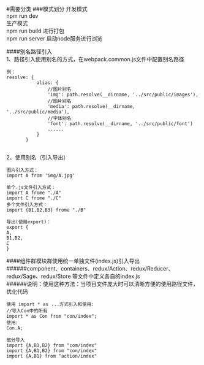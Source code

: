 #需要分类
###模式划分
开发模式  
npm run dev  
生产模式  
npm run build 进行打包  
npm run server 启动node服务进行浏览  

####别名路径引入  
1、路径引入使用别名的方式，在webpack.common.js文件中配置别名路径  
```
例：
resolve: {
           alias: {
               //图片别名
               'img': path.resolve(__dirname, '../src/public/images'),
               //图片别名
               'media': path.resolve(__dirname, '../src/public/media'),
               //字体别名
               'font': path.resolve(__dirname, '../src/public/font')
               ......
           }
       } 
       
 ```  
2、使用别名（引入导出）  
```
图片引入方式：
import A from 'img/A.jpg'  

单个.js文件引入方式：
import A frome "./A" 
import C frome "./C"
多个文件引入方式：
import {B1,B2,B3} frome "./B" 
```  
```
导出(使用export)：
export {
A,
B1,B2,
C
}
```
####组件群模块群使用统一单独文件(index.js)引入导出  
######component、containers、redux/Action、redux/Reducer、redux/Sage、redux/Store
等文件中定义各自的index.js  
######说明：使用这种方法：当项目文件庞大时可以清晰方便的使用路径文件，优化代码
```
使用 import * as ...方式引入和使用:
//导入Con中的所有
import * as Con from "con/index";
使用:
Con.A;

```  
```
部分导入
import {A,B1,B2} from "com/index"
import {A,B1,B2} from "con/index"
import {A,B1} from "action/index"
```


